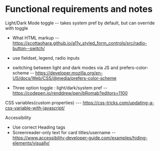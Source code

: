 # Functional requirements and notes

Light/Dark Mode toggle -- takes system pref by default, but can override with toggle

- What HTML markup -- https://scottaohara.github.io/a11y_styled_form_controls/src/radio-button--switch/

- use fieldset, legend, radio inputs

- switching between light and dark modes via JS and prefers-color-scheme -- https://developer.mozilla.org/en-US/docs/Web/CSS/@media/prefers-color-scheme

- Three option toggle : light/dark/system pref  -- https://codepen.io/renddrew/pen/bRomab?editors=1100

CSS variables(custom properties) --- https://css-tricks.com/updating-a-css-variable-with-javascript/


Accessibility 

- Use correct Heading tags
- Screenreader-only text for card titles/username -- https://www.accessibility-developer-guide.com/examples/hiding-elements/visually/

